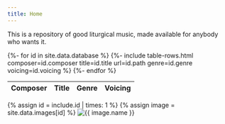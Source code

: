 ```yaml
---
title: Home
---
```

This is a repository of good liturgical music, made available for anybody who wants it.

<table>
	<thead>
		<tr>
			<th scope="col">Composer</th>
			<th scope="col">Title</th>
			<th scope="col">Genre</th>
			<th scope="col">Voicing</th>
		</tr>
	</thead>
	<tbody>
    	{%- for id in site.data.database %}
            {%- include table-rows.html 
                composer=id.composer 
                title=id.title 
                url=id.path 
                genre=id.genre 
                voicing=id.voicing %}
        {%- endfor %}
	</tbody>
</table>

<!-- Then you can access the book entry at the id with site.data.assets[17]. You can create includes with parameters for every type you want to embed. For example:

 <!-- _includes/image.html (id, class)-->
{% assign id = include.id | times: 1 %}
{% assign image = site.data.images[id] %}
<img
  class="{{ include.class }}"
  alt="{{ image.name }}"
  src="{{ image.url }}"
/>